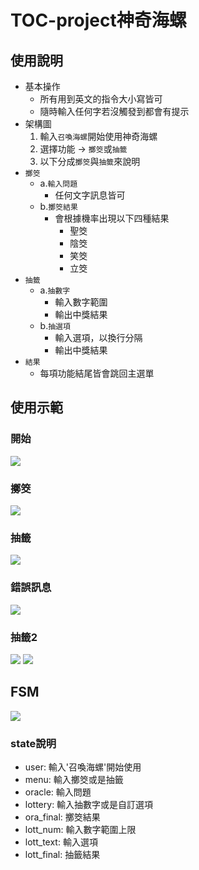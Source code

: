 # TOC-project神奇海螺

## 使用說明
- 基本操作
    - 所有用到英文的指令大小寫皆可
    - 隨時輸入任何字若沒觸發到都會有提示
- 架構圖
    1. 輸入`召喚海螺`開始使用神奇海螺
    2. 選擇功能 -> `擲筊`或`抽籤`
    3. 以下分成`擲筊`與`抽籤`來說明
- `擲筊` 
     - a.`輸入問題`
        - 任何文字訊息皆可
     - b.`擲筊結果`
        - 會根據機率出現以下四種結果
            - 聖筊
            - 陰筊
            - 笑筊
            - 立筊
- `抽籤` 
     - a.`抽數字`
       - 輸入數字範圍
       - 輸出中獎結果
     - b.`抽選項`
        - 輸入選項，以換行分隔
        - 輸出中獎結果
- `結果`
	- 每項功能結尾皆會跳回主選單

## 使用示範
### 開始
![](/img/d6.jpg)
### 擲筊
![](/img/d5.jpg)
### 抽籤
![](/img/d4.jpg)
### 錯誤訊息
![](/img/d3.jpg)
### 抽籤2
![](/img/d2.jpg)
![](/img/d1.jpg)


## FSM
![](/img/fsm.jpg)
### state說明
- user: 輸入'召喚海螺'開始使用
- menu: 輸入擲筊或是抽籤
- oracle: 輸入問題
- lottery: 輸入抽數字或是自訂選項
- ora_final: 擲筊結果
- lott_num: 輸入數字範圍上限
- lott_text: 輸入選項
- lott_final: 抽籤結果
